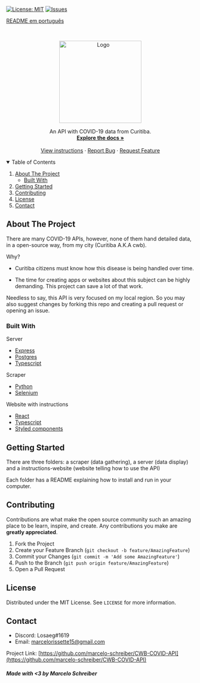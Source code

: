 
[![License: MIT](https://img.shields.io/badge/License-MIT-yellow.svg)](https://opensource.org/licenses/MIT)
[![Issues](https://img.shields.io/badge/Issues-0-red.svg)](https://github.com/marcelo-schreiber/CWB-COVID-API/issues)

[README em português](README.pt.md)

<br />
<p align="center">
  <a href="https://cwb-covid.netlify.app/" target="_blank" rel="noreferrer">
    <img src="https://cdn.discordapp.com/attachments/685226653764550671/789647227165343754/logo512.png" alt="Logo" width="220px">
  </a>

  <p align="center">
    An API with COVID-19 data from Curitiba.
    <br />
    <a href="https://cwb-covid.netlify.app/" target="_blank" rel="noreferrer"><strong>Explore the docs »</strong></a>
    <br />
    <br />
    <a href="#getting-started">View instructions</a>
    ·
    <a href="https://github.com/marcelo-schreiber/CWB-COVID-API/issues">Report Bug</a>
    ·
    <a href="https://github.com/marcelo-schreiber/CWB-COVID-API/issues">Request Feature</a>
  </p>
</p>


<details open="open">
  <summary>Table of Contents</summary>
  <ol>
    <li>
      <a href="#about-the-project">About The Project</a>
      <ul>
        <li><a href="#built-with">Built With</a></li>
      </ul>
    </li>
    <li>
      <a href="#getting-started">Getting Started</a>
    </li>
    <li><a href="#contributing">Contributing</a></li>
    <li><a href="#license">License</a></li>
    <li><a href="#contact">Contact</a></li>
  </ol>
</details>

<!-- ABOUT THE PROJECT -->
## About The Project

There are many COVID-19 APIs, however, none of them hand detailed data, in a open-source way, from my city (Curitiba A.K.A cwb).

Why?

* Curitiba citizens must know how this disease is being handled over time.

* The time for creating apps or websites about this subject can be highly demanding. This project can save a lot of that work.

Needless to say, this API is very focused on my local region. So you may also suggest changes by forking this repo and creating a pull request or opening an issue.

<!-- BUILT WITH -->
### Built With

Server
* [Express](https://expressjs.com/)
* [Postgres](https://www.postgresql.org/)
* [Typescript](https://www.typescriptlang.org/)

Scraper
* [Python](https://www.python.org/)
* [Selenium](https://www.selenium.dev/)

Website with instructions
* [React](https://reactjs.org/)
* [Typescript](https://www.typescriptlang.org/)
* [Styled components](https://styled-components.com/)

<!-- GETTING STARTED -->
## Getting Started

There are three folders: a scraper (data gathering), a server (data display) and a instructions-website (website telling how to use the API)

Each folder has a README explaining how to install and run in your computer.

## Contributing

Contributions are what make the open source community such an amazing place to be learn, inspire, and create. Any contributions you make are **greatly appreciated**.

1. Fork the Project
2. Create your Feature Branch (`git checkout -b feature/AmazingFeature`)
3. Commit your Changes (`git commit -m 'Add some AmazingFeature'`)
4. Push to the Branch (`git push origin feature/AmazingFeature`)
5. Open a Pull Request

## License

Distributed under the MIT License. See `LICENSE` for more information.

## Contact

- Discord: Losaeg#1619 
- Email: marcelorissette15@gmail.com

Project Link: [https://github.com/marcelo-schreiber/CWB-COVID-API](https://github.com/marcelo-schreiber/CWB-COVID-API)

##### Made with <3 by Marcelo Schreiber